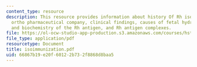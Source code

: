 ```yaml
---
content_type: resource
description: This resource provides information about history Of Rh isoimmunization,
  ortho pharmaceutical company, clinical findings, causes of fetal hydrops, genetics
  and biochemistry of the Rh antigen, and Rh antigen complexes.
file: https://ol-ocw-studio-app-production.s3.amazonaws.com/courses/hst-071-human-reproductive-biology-fall-2005/66867b19e20f60122b732f8868d8baa5_isoimmunization.pdf
file_type: application/pdf
resourcetype: Document
title: isoimmunization.pdf
uid: 66867b19-e20f-6012-2b73-2f8868d8baa5
---
```

